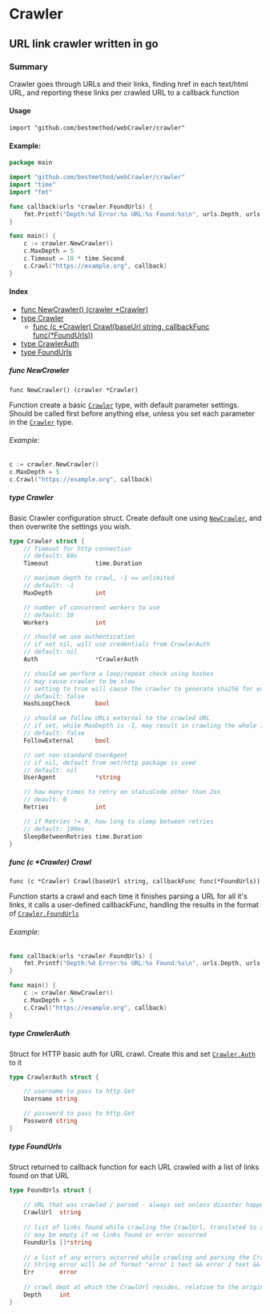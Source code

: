 # Crawler

## URL link crawler written in go

### Summary

Crawler goes through URLs and their links, finding href in each text/html URL, and reporting these links per crawled URL to a callback function

#### Usage

`import "github.com/bestmethod/webCrawler/crawler"`

#### Example:

```go
package main

import "github.com/bestmethod/webCrawler/crawler"
import "time"
import "fmt"

func callback(urls *crawler.FoundUrls) {
	fmt.Printf("Depth:%d Error:%s URL:%s Found:%s\n", urls.Depth, urls.Err, urls.CrawlUrl, urls.FoundUrls)
}

func main() {
    c := crawler.NewCrawler()
    c.MaxDepth = 5
    c.Timeout = 10 * time.Second
    c.Crawl("https://example.org", callback)
}

```

#### Index

* [func NewCrawler() (crawler *Crawler)](#func-newcrawler)
* [type Crawler](#type-crawler)
  * [func (c *Crawler) Crawl(baseUrl string, callbackFunc func(*FoundUrls))](#func-c-crawler-crawl)
* [type CrawlerAuth](#type-crawlerauth)
* [type FoundUrls](#type-foundurls)

##### func NewCrawler

`func NewCrawler() (crawler *Crawler)`

Function create a basic [`Crawler`](#type-crawler) type, with default parameter settings. Should be called first before anything else, unless you set each parameter in the [`Crawler`](#type-crawler) type.

###### Example:

```go
c := crawler.NewCrawler()
c.MaxDepth = 5
c.Crawl("https://example.org", callback)
```

##### type Crawler

Basic Crawler configuration struct. Create default one using [`NewCrawler`](#func-newcrawler), and then overwrite the settings you wish.

```go
type Crawler struct {
    // Timeout for http connection 
    // default: 60s
	Timeout             time.Duration

    // maximum depth to crawl, -1 == unlimited 
    // default: -1
	MaxDepth            int

    // number of concurrent workers to use
    // default: 10
	Workers             int

    // should we use authentication
    // if not nil, will use credentials from CrawlerAuth
    // default: nil
	Auth                *CrawlerAuth

    // should we perform a loop/repeat check using hashes
    // may cause crawler to be slow
    // setting to true will cause the crawler to generate sha256 for each text/html file
    // default: false
	HashLoopCheck       bool

    // should we follow URLs external to the crawled URL
    // if set, while MaxDepth is -1, may result in crawling the whole internet
    // default: false
	FollowExternal      bool

    // set non-standard UserAgent
    // if nil, default from net/http package is used
    // default: nil
	UserAgent           *string

    // how many times to retry on statusCode other than 2xx
    // deault: 0
	Retries             int

    // if Retries != 0, how long to sleep between retries
    // default: 100ms
	SleepBetweenRetries time.Duration
}
```

##### func (c *Crawler) Crawl

`func (c *Crawler) Crawl(baseUrl string, callbackFunc func(*FoundUrls))`

Function starts a crawl and each time it finishes parsing a URL for all it's links, it calls a user-defined callbackFunc, handling the results in the format of [`Crawler.FoundUrls`](#type-foundurls)

###### Example:

```go
func callback(urls *crawler.FoundUrls) {
	fmt.Printf("Depth:%d Error:%s URL:%s Found:%s\n", urls.Depth, urls.Err, urls.CrawlUrl, urls.FoundUrls)
}

func main() {
    c := crawler.NewCrawler()
    c.MaxDepth = 5
    c.Crawl("https://example.org", callback)
}
```

##### type CrawlerAuth

Struct for HTTP basic auth for URL crawl. Create this and set [`Crawler.Auth`](#type-crawler) to it

```go
type CrawlerAuth struct {

	// username to pass to http.Get
	Username string

	// password to pass to http.Get
	Password string
}
```

##### type FoundUrls

Struct returned to callback function for each URL crawled with a list of links found on that URL

```go
type FoundUrls struct {
	
	// URL that was crawled / parsed - always set unless disaster happens
	CrawlUrl  string
	
	// list of links found while crawling the CrawlUrl, translated to absolute URLs
	// may be empty if no links found or error occurred
	FoundUrls []*string
	
	// a list of any errors occurred while crawling and parsing the CrawlUrl
	// String error will be of format "error 1 text && error 2 text && ..."
	Err       error
	
	// crawl dept at which the CrawlUrl resides, relative to the origin crawl URL
	Depth     int
}
```
